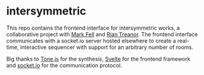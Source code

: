 # intersymmetric

This repo contains the frontend interface for intersymmetric works, a collaborative project with [Mark Fell]() and [Rian Treanor](). The frontend interface communicates with a socket.io server hosted elsewhere to create a real-time, interactive sequencer with support for an arbitrary number of rooms.

Big thanks to [Tone.js](https://tonejs.github.io) for the synthesis, [Svelte](https://svelte.dev) for the frontend framework and [socket.io](https://socket.io) for the communication protocol.